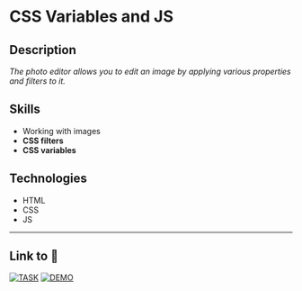 # CSS Variables and JS

## Description
*The photo editor allows you to edit an image by applying various properties and filters to it.*

## Skills
- Working with images
- **CSS filters**
- **CSS variables**

## Technologies
- HTML
- CSS
- JS

---
## Link to :link:
[![TASK](https://img.shields.io/badge/-TASK-gold?style=flat)](https://github.com/rolling-scopes-school/tasks/blob/master/tasks/stage-0/projects.md#task-5-css-variables-and-js-20)
[![DEMO](https://img.shields.io/badge/-DEMO-black?style=flat)](https://bespacefor.github.io/css-variables-and-js/)
